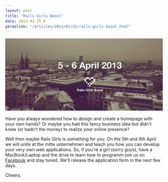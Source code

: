 ```yaml
---
layout: post
title: "Rails Girls Basel"
date: 2013-01-25 0
permalink: "/articles/2013/01/25/rails-girls-basel.html"
---
```


![Rails Girls is coming to Basel, 5. - 6. April 2013!](/images/posts/rails-girls-basel.jpg)

Have you always wondered how to design and create
a homepage with your own hands?
Or maybe you had this fancy business idea
but didn't knew (or hadn't the money)
to realize your online presence?

Well then maybe Rails Girls is something for you. On the 5th and 6th April we will
unite at the mitte unternehmen and teach you how you can develop your very own
web applications. So, if you're a girl (sorry guys), have a MacBook/Laptop and
the drive to learn how to programm join us on [Facebook](https://www.facebook.com/RailsGirlsSwitzerland) and stay tuned.
We'll release the application form in the next few days.

Cheers.
